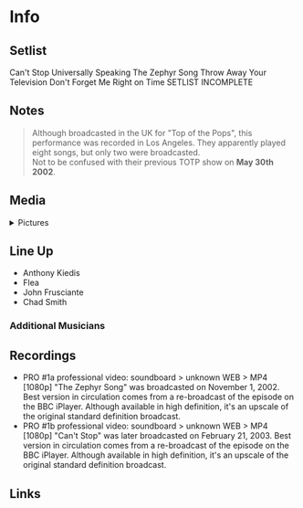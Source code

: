 # Info

## Setlist

Can't Stop
Universally Speaking
The Zephyr Song
Throw Away Your Television
Don't Forget Me
Right on Time
SETLIST INCOMPLETE

## Notes

> Although broadcasted in the UK for "Top of the Pops", this performance was recorded in Los Angeles. They apparently played eight songs, but only two were broadcasted.
<br>Not to be confused with their previous TOTP show on **May 30th 2002**.

## Media 

<details>
  <summary>Pictures</summary>
  <!--<img alt="Setlist" title="Setlist" src="_.jpg" height="200" />
  <img alt="Ticket" title="Ticket" src="_.jpg" height="200" />
  <img alt="Flyer" title="Flyer" src="_.jpg" height="200" />
  <img alt="Clipping" title="Clipping" src="_.jpg" height="200" />-->
</details>

## Line Up

* Anthony Kiedis
* Flea
* John Frusciante
* Chad Smith

### Additional Musicians

## Recordings

* PRO #1a professional video: soundboard > unknown WEB > MP4 [1080p] "The Zephyr Song" was broadcasted on November 1, 2002. Best version in circulation comes from a re-broadcast of the episode on the BBC iPlayer. Although available in high definition, it's an upscale of the original standard definition broadcast.
* PRO #1b professional video: soundboard > unknown WEB > MP4 [1080p] "Can't Stop" was later broadcasted on February 21, 2003. Best version in circulation comes from a re-broadcast of the episode on the BBC iPlayer. Although available in high definition, it's an upscale of the original standard definition broadcast.

## Links